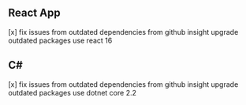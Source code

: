 ## React App

 [x] fix issues from outdated dependencies from github insight
     upgrade outdated packages use react 16

## C#

 [x] fix issues from outdated dependencies from github insight
     upgrade outdated packages use dotnet core 2.2
